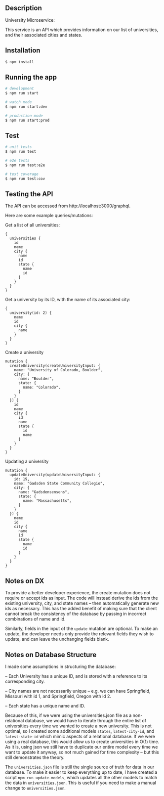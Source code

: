 ## Description

University Microservice: 

This service is an API which provides information on our list of universities, and their associated cities and states. 

## Installation

```bash
$ npm install
```

## Running the app

```bash
# development
$ npm run start

# watch mode
$ npm run start:dev

# production mode
$ npm run start:prod
```

## Test

```bash
# unit tests
$ npm run test

# e2e tests
$ npm run test:e2e

# test coverage
$ npm run test:cov
```

## Testing the API

The API can be accessed from http://localhost:3000/graphql.

Here are some example queries/mutations:


Get a list of all universities:
```
{
  universities {
    id
    name
    city {
      name
      id
      state {
        name
        id
      }
    }
  }
}
```



Get a university by its ID, with the name of its associated city:
```
{
  university(id: 2) {
    name
    id
    city {
      name
    }
  }
}
```

Create a university
```
mutation {
  createUniversity(createUniversityInput: {
    name: "University of Colorado, Boulder",
    city: {
      name: "Boulder",
      state: {
        name: "Colorado",
      }
    }
  }) {
    id
    name
    city {
      id
      name
      state {
        id
        name
      }
    }
  }
}
```

Updating a university
```
mutation {
  updateUniversity(updateUniversityInput: {
    id: 19,
    name: "Gadsden State Community Collegio",
    city: {
      name: "Gadsdensensens",
      state: {
        name: "Massachusetts",
      }
    }
  }) {
    name
    id
    city {
      name
      id
      state {
        name
        id
      }
    }
  }
}
```

## Notes on DX

To provide a better developer experience, the create mutation does not require or accept ids as input. The code will instead derive the ids from the existing university, city, and state names – then automatically generate new ids as necessary. This has the added benefit of making sure that the client cannot break the consistency of the database by passing in incorrect combinations of name and id.

Similarly, fields in the input of the `update` mutation are optional. To make an update, the developer needs only provide the relevant fields they wish to update, and can leave the unchanging fields blank.

## Notes on Database Structure

I made some assumptions in structuring the database: 

– Each University has a unique ID, and is stored with a reference to its corresponding city.

– City names are not necessarily unique – e.g. we can have Springfield, Missouri with id 1, and Springfield, Oregon with id 2.

– Each state has a unique name and ID.

Because of this, if we were using the universities.json file as a non-relational database, we would have to iterate through the entire list of universities every time we wanted to create a new university. This is not optimal, so I created some additional models `states`, `latest-city-id`, and `latest-state-id` which mimic aspects of a relational database. If we were using a real database, this would allow us to create universities in O(1) time. As it is, using json we still have to duplicate our entire model every time we want to update it anyway, so not much gained for time complexity – but this still demonstrates the theory.

The `universities.json` file is still the single source of truth for data in our database. To make it easier to keep everything up to date, I have created a script `npm run update-models`, which updates all the other models to match the data in `universities.json`. This is useful if you need to make a manual change to `universities.json`.